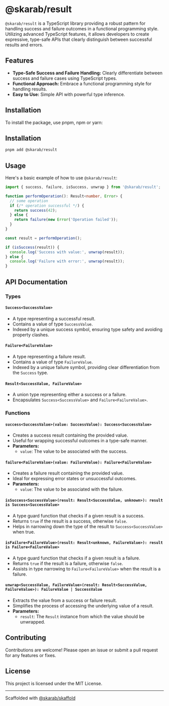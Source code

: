 # @skarab/result

`@skarab/result` is a TypeScript library providing a robust pattern for handling success and failure outcomes in a functional programming style. Utilizing advanced TypeScript features, it allows developers to create expressive, type-safe APIs that clearly distinguish between successful results and errors.

## Features

- **Type-Safe Success and Failure Handling:** Clearly differentiate between success and failure cases using TypeScript types.
- **Functional Approach:** Embrace a functional programming style for handling results.
- **Easy to Use:** Simple API with powerful type inference.

## Installation

To install the package, use pnpm, npm or yarn:

## Installation

```bash
pnpm add @skarab/result
```

## Usage

Here's a basic example of how to use `@skarab/result`:

```ts
import { success, failure, isSuccess, unwrap } from '@skarab/result';

function performOperation(): Result<number, Error> {
  // some operation
  if (/* operation successful */) {
    return success(42);
  } else {
    return failure(new Error('Operation failed'));
  }
}

const result = performOperation();

if (isSuccess(result)) {
  console.log('Success with value:', unwrap(result));
} else {
  console.log('Failure with error:', unwrap(result));
}
```

## API Documentation

### Types

#### `Success<SuccessValue>`

- A type representing a successful result.
- Contains a value of type `SuccessValue`.
- Indexed by a unique success symbol, ensuring type safety and avoiding property clashes.

#### `Failure<FailureValue>`

- A type representing a failure result.
- Contains a value of type `FailureValue`.
- Indexed by a unique failure symbol, providing clear differentiation from the `Success` type.

#### `Result<SuccessValue, FailureValue>`

- A union type representing either a success or a failure.
- Encapsulates `Success<SuccessValue>` and `Failure<FailureValue>`.

### Functions

#### `success<SuccessValue>(value: SuccessValue): Success<SuccessValue>`

- Creates a success result containing the provided value.
- Useful for wrapping successful outcomes in a type-safe manner.
- **Parameters:**
  - `value`: The value to be associated with the success.

#### `failure<FailureValue>(value: FailureValue): Failure<FailureValue>`

- Creates a failure result containing the provided value.
- Ideal for expressing error states or unsuccessful outcomes.
- **Parameters:**
  - `value`: The value to be associated with the failure.

#### `isSuccess<SuccessValue>(result: Result<SuccessValue, unknown>): result is Success<SuccessValue>`

- A type guard function that checks if a given result is a success.
- Returns `true` if the result is a success, otherwise `false`.
- Helps in narrowing down the type of the result to `Success<SuccessValue>` when true.

#### `isFailure<FailureValue>(result: Result<unknown, FailureValue>): result is Failure<FailureValue>`

- A type guard function that checks if a given result is a failure.
- Returns `true` if the result is a failure, otherwise `false`.
- Assists in type narrowing to `Failure<FailureValue>` when the result is a failure.

#### `unwrap<SuccessValue, FailureValue>(result: Result<SuccessValue, FailureValue>): FailureValue | SuccessValue`

- Extracts the value from a success or failure result.
- Simplifies the process of accessing the underlying value of a result.
- **Parameters:**
  - `result`: The `Result` instance from which the value should be unwrapped.

## Contributing

Contributions are welcome! Please open an issue or submit a pull request for any features or fixes.

## License

This project is licensed under the MIT License.

---

Scaffolded with [@skarab/skaffold](https://www.npmjs.com/package/@skarab/skaffold)
